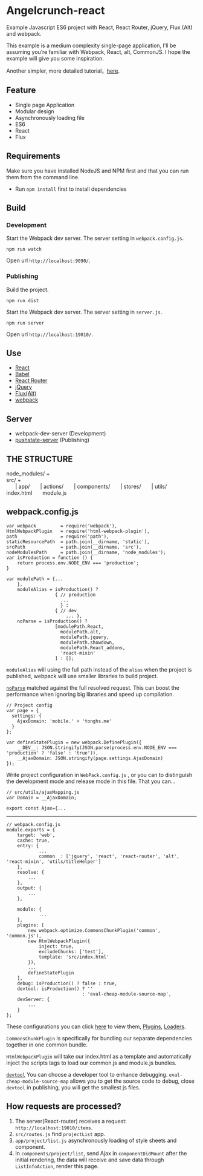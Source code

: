 # Angelcrunch-react
Example Javascript ES6 project with React, React Router, jQuery, Flux (Alt) and webpack.

This example is a medium complexity single-page application, I’ll be assuming you’re familiar with Webpack, React, alt, CommonJS. I hope the example will give you some inspiration.

Another simpler,  more detailed tutorial，[here](https://underthehood.myob.com/changing-of-the-guard-in-web-technologies/).

## Feature
* Single page Application
* Modular design
* Asynchronously loading file 
* ES6
* React
* Flux

## Requirements
Make sure you have installed NodeJS and NPM first and that you can run them from the command line.

* Run `npm install` first to install dependencies

## Build
### Development
    
Start the Webpack dev server. The server setting in `webpack.config.js`.

    npm run watch

Open url `http://localhost:9090/`.

### Publishing
Build the project.

    npm run dist
Start the Webpack dev server. The server setting in `server.js`.

    npm run server
Open url `http://localhost:19010/`.



## Use
* [React](https://facebook.github.io/react/)
* [Babel](http://babeljs.io)
* [React Router](https://github.com/rackt/react-router)
* [jQuery](http://jquery.com)
* [Flux(Alt)](http://alt.js.org)
* [webpack](http://webpack.github.io)

## Server
* webpack-dev-server (Development)
* [pushstate-server](https://github.com/scottcorgan/pushstate-server) (Publishing)


## THE STRUCTURE
 node_modules/ +  
src/ +  
&nbsp;&nbsp;&nbsp;&nbsp;&nbsp; | app/
&nbsp;&nbsp;&nbsp;&nbsp;&nbsp; | actions/
&nbsp;&nbsp;&nbsp;&nbsp;&nbsp; | components/
&nbsp;&nbsp;&nbsp;&nbsp;&nbsp; | stores/
&nbsp;&nbsp;&nbsp;&nbsp;&nbsp; | utils/
&nbsp;&nbsp;&nbsp;&nbsp;&nbsp; index.html
&nbsp;&nbsp;&nbsp;&nbsp;&nbsp; module.js

## webpack.config.js

    var webpack         = require('webpack'),
    HtmlWebpackPlugin   = require('html-webpack-plugin'),
    path                = require('path'),
    staticResourcePath  = path.join(__dirname, 'static'),
    srcPath             = path.join(__dirname, 'src'),
    nodeModulesPath     = path.join(__dirname, 'node_modules');
    var isProduction = function () {
        return process.env.NODE_ENV === 'production';
    }

    var modulePath = {...
        },
        moduleAlias = isProduction() ?
                      { // production
                        ...
                        } :
                      { // dev
                          ... },
        noParse = isProduction() ?
                      [modulePath.React,
                        modulePath.alt,
                        modulePath.jquery,
                        modulePath.showdown,
                        modulePath.React_addons,
                        'react-mixin'
                      ] : [];

`moduleAlias` will using the full path instead of the `alias` when the project is published, webpack will use smaller libraries to build project.

[`noParse`](http://webpack.github.io/docs/configuration.html#module-noparse) matched against the full resolved request. This can boost the performance when ignoring big libraries and speed up compilation.


    // Project config
    var page = {
      settings: {
        AjaxDomain: 'mobile.' + 'tonghs.me'
      }
    };
    
    var defineStatePlugin = new webpack.DefinePlugin({
        __DEV__: JSON.stringify(JSON.parse(process.env.NODE_ENV === 'production' ? 'false' : 'true')),
        __AjaxDomain: JSON.stringify(page.settings.AjaxDomain)
    });

Write project configuration in `WebPack.config.js` , or you can to distinguish the development mode and release mode in this file. That you can...

    // src/utils/ajaxMapping.js
    var Domain = __AjaxDomain;
    
    export const Ajax={...

--------


    // webpack.config.js
    module.exports = {
        target: 'web',
        cache: true,
        entry: {
                ...
                common  : ['jquery', 'react', 'react-router', 'alt', 'react-mixin', 'utils/titleHelper']
        },
        resolve: {
            ...
        },
        output: {
            ...
        },
    
        module: {
                ...
        },
        plugins: [
            new webpack.optimize.CommonsChunkPlugin('common', 'common.js'),
            new HtmlWebpackPlugin({
                inject: true,
                excludeChunks: ['test'],
                template: 'src/index.html'
            }),
            ...
            defineStatePlugin
        ],
        debug: isProduction() ? false : true,
        devtool: isProduction() ? '' 
                                : 'eval-cheap-module-source-map',
        devServer: {
            ...
        }
    };

These configurations you can click [here](http://webpack.github.io/docs/configuration.html) to view them, [Plugins](http://webpack.github.io/docs/list-of-plugins.html), [Loaders](http://webpack.github.io/docs/list-of-loaders.html).

`CommonsChunkPlugin` is specifically for bundling our separate dependencies together in one common bundle.

`HtmlWebpackPlugin` will take our index.html as a template and automatically inject the scripts tags to load our common.js and module.js bundles.

[`devtool`](http://webpack.github.io/docs/configuration.html#devtool) You can choose a developer tool to enhance debugging. `eval-cheap-module-source-map` allows you to get the source code to debug,  close `devtool` in publishing, you will get the smallest js files.


## How requests are processed?
1.  The server(React-router) receives a request: `http://localhost:19010/items`.
2.  `src/routes.js` find `projectList` app.
3.  `app/project/list.js` asynchronously loading of style sheets and component.
4.  In `components/project/list`,  send Ajax in `componentDidMount` after the initial rendering, the data will receive and save data through `ListInfoAction`, render this page.